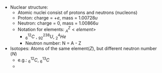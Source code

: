 - Nuclear structure:
	- Atomic nuclei consist of protons and neutrons (nucleons)
	- Proton: charge = $+e$, mass = $1.00728 u$  
	- Neutron: charge = $0$, mass = $1.00866 u$ 
	- Notation for elements: $_{A}^{Z}<element>$ 
		- $_{6}^{12}C$ , $^{238}_{92}U$, $^{4}_{2}He$
		- Neutron number: N = A - Z
- Isotopes: Atoms of the same element($Z$), but different neutron number ($N$)
	- e.g.: $^{12}_{6}C$, $^{13}_{6}C$
	- 